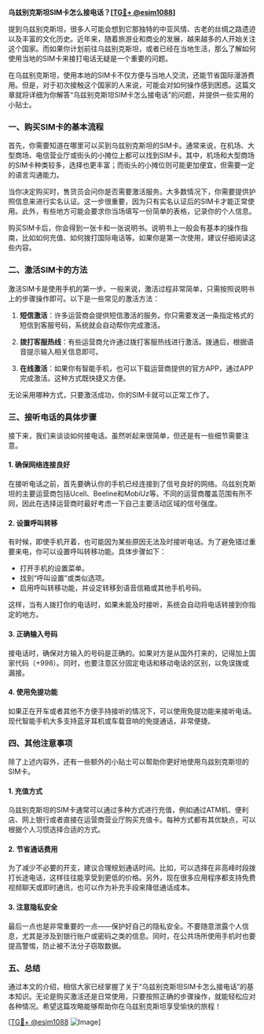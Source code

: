 **乌兹别克斯坦SIM卡怎么接电话？[[TG💪+ @esim1088](https://t.me/s/esim1088)]**

提到乌兹别克斯坦，很多人可能会想到它那独特的中亚风情、古老的丝绸之路遗迹以及丰富的文化历史。近年来，随着旅游业和商业的发展，越来越多的人开始关注这个国家。而如果你计划前往乌兹别克斯坦，或者已经在当地生活，那么了解如何使用当地的SIM卡来接打电话无疑是一个重要的问题。

在乌兹别克斯坦，使用本地的SIM卡不仅方便与当地人交流，还能节省国际漫游费用。但是，对于初次接触这个国家的人来说，可能会对如何操作感到困惑。这篇文章就将详细为你解答“乌兹别克斯坦SIM卡怎么接电话”的问题，并提供一些实用的小贴士。

### 一、购买SIM卡的基本流程

首先，你需要知道在哪里可以买到乌兹别克斯坦的SIM卡。通常来说，在机场、大型商场、电信营业厅或街头的小摊位上都可以找到SIM卡。其中，机场和大型商场的SIM卡种类较多，选择也更丰富；而街头的小摊位则可能更加便宜，但需要一定的语言沟通能力。

当你决定购买时，售货员会问你是否需要激活服务。大多数情况下，你需要提供护照信息来进行实名认证。这一步很重要，因为只有实名认证后的SIM卡才能正常使用。此外，有些地方可能会要求你当场填写一份简单的表格，记录你的个人信息。

购买SIM卡后，你会得到一张卡和一张说明书。说明书上一般会有基本的操作指南，比如如何充值、如何拨打国际电话等。如果你是第一次使用，建议仔细阅读这些内容。

### 二、激活SIM卡的方法

激活SIM卡是使用手机的第一步。一般来说，激活过程非常简单，只需按照说明书上的步骤操作即可。以下是一些常见的激活方法：

1. **短信激活**：许多运营商会提供短信激活的服务。你只需要发送一条指定格式的短信到客服号码，系统就会自动帮你完成激活。
   
2. **拨打客服热线**：有些运营商允许通过拨打客服热线进行激活。拨通后，根据语音提示输入相关信息即可。

3. **在线激活**：如果你有智能手机，也可以下载运营商提供的官方APP，通过APP完成激活。这种方式既快捷又方便。

无论采用哪种方式，只要激活成功，你的SIM卡就可以正常工作了。

### 三、接听电话的具体步骤

接下来，我们来谈谈如何接电话。虽然听起来很简单，但还是有一些细节需要注意。

#### 1. 确保网络连接良好

在接听电话之前，首先要确认你的手机已经连接到了信号良好的网络。乌兹别克斯坦的主要运营商包括Ucell、Beeline和MobiUz等。不同的运营商覆盖范围有所不同，因此在选择运营商时最好考虑一下自己主要活动区域的信号强度。

#### 2. 设置呼叫转移

有时候，即使手机开着，也可能因为某些原因无法及时接听电话。为了避免错过重要来电，你可以设置呼叫转移功能。具体步骤如下：

- 打开手机的设置菜单。
- 找到“呼叫设置”或类似选项。
- 启用呼叫转移功能，并设定转移到语音信箱或其他手机号码。

这样，当有人拨打你的电话时，如果未能及时接听，系统会自动将电话转接到你指定的地方。

#### 3. 正确输入号码

接电话时，确保对方输入的号码是正确的。如果对方是从国外打来的，记得加上国家代码（+998）。同时，也要注意区分固定电话和移动电话的区别，以免误拨或漏接。

#### 4. 使用免提功能

如果正在开车或者其他不方便手持接听的情况下，可以使用免提功能来接听电话。现代智能手机大多支持蓝牙耳机或车载音响的免提通话，非常便捷。

### 四、其他注意事项

除了上述内容外，还有一些额外的小贴士可以帮助你更好地使用乌兹别克斯坦的SIM卡。

#### 1. 充值方式

乌兹别克斯坦的SIM卡通常可以通过多种方式进行充值，例如通过ATM机、便利店、网上银行或者直接在运营商营业厅购买充值卡。每种方式都有其优缺点，可以根据个人习惯选择合适的方式。

#### 2. 节省通话费用

为了减少不必要的开支，建议合理规划通话时间。比如，可以选择在非高峰时段拨打长途电话，这样往往能享受到更低的价格。另外，现在很多应用程序都支持免费视频聊天或即时通讯，也可以作为补充手段来降低通话成本。

#### 3. 注意隐私安全

最后一点也是非常重要的一点——保护好自己的隐私安全。不要随意泄露个人信息，尤其是涉及到银行账户或密码之类的信息。同时，在公共场所使用手机时也要提高警惕，防止被不法分子窃取数据。

### 五、总结

通过本文的介绍，相信大家已经掌握了关于“乌兹别克斯坦SIM卡怎么接电话”的基本知识。无论是购买激活还是日常使用，只要按照正确的步骤操作，就能轻松应对各种情况。希望这篇攻略能够帮助你在乌兹别克斯坦享受愉快的旅程！

[[TG💪+ @esim1088](https://t.me/s/esim1088) ![Image](https://i.postimg.cc/4NQfJmqS/Snipaste-2025-05-13-00-14-12.png)]